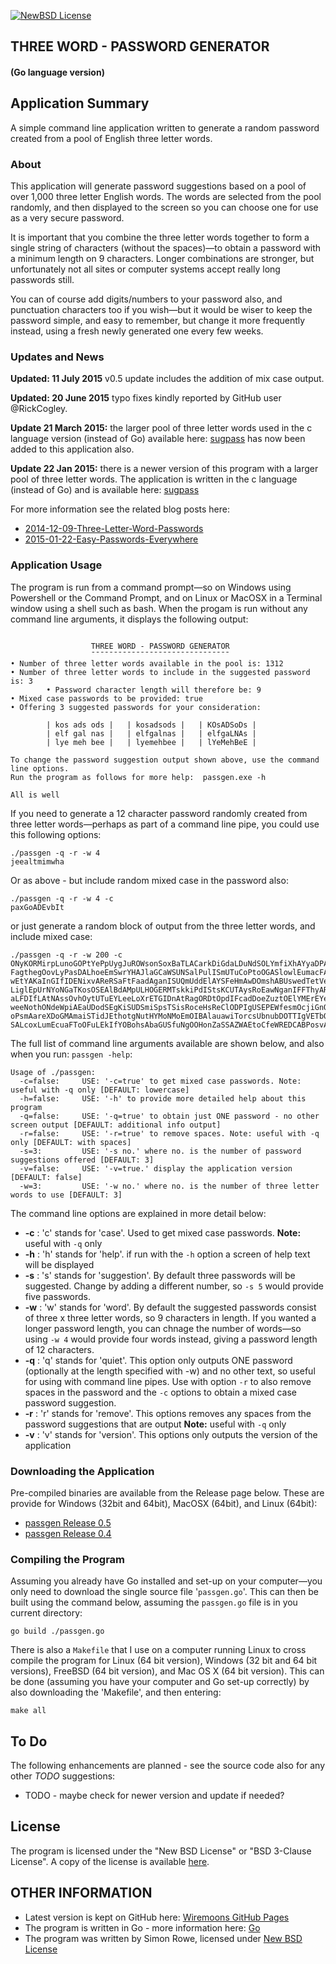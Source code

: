 [![NewBSD License](http://img.shields.io/badge/license-NewBSD-orange.svg?style=flat-square)](http://opensource.org/licenses/BSD-3-Clause)

## THREE WORD - PASSWORD GENERATOR
#### (Go language version)

## Application Summary

A simple command line application written to generate a random password created
from a pool of English three letter words.

### About

This application will generate password suggestions based on a pool of
over 1,000 three letter English words. The words are selected
from the pool randomly, and then displayed to the screen so you can
choose one for use as a very secure password.

It is important that you combine the three letter words together to
form a single string of characters (without the spaces)&mdash;to
obtain a password with a minimum length on 9 characters. Longer
combinations are stronger, but unfortunately not all sites or computer
systems accept really long passwords still.

You can of course add digits/numbers to your password also, and
punctuation characters too if you wish&mdash;but it would be wiser to
keep the password simple, and easy to remember, but change it more
frequently instead, using a fresh newly generated one every few weeks.

### Updates and News

**Updated: 11 July 2015** v0.5 update includes the addition of mix case output.

**Updated: 20 June 2015** typo fixes kindly reported by GitHub user @RickCogley.

**Update 21 March 2015:** the larger pool of three letter words used in
  the c language version (instead of Go) available here:
  [sugpass](https://github.com/wiremoons/sugpass) has now been added to this
  application also.

**Update 22 Jan 2015:** there is a newer version of this program with
  a larger pool of three letter words. The application is written in
  the c language (instead of Go) and is available here:
  [sugpass](https://github.com/wiremoons/sugpass)

For more information see the related blog posts here:

- [2014-12-09-Three-Letter-Word-Passwords](http://www.wiremoons.com/posts/2014-12-09-Three-Letter-Word-Passwords)
- [2015-01-22-Easy-Passwords-Everywhere](http://www.wiremoons.com/posts/2015-01-22-Easy-Passwords-Everywhere)

### Application Usage

The program is run from a command prompt&mdash;so on Windows using
Powershell or the Command Prompt, and on Linux or MacOSX in a Terminal
window using a shell such as bash. When the progam is run without any
command line arguments, it displays the following output:

```

                  THREE WORD - PASSWORD GENERATOR
                  ¯¯¯¯¯¯¯¯¯¯¯¯¯¯¯¯¯¯¯¯¯¯¯¯¯¯¯¯¯¯¯
• Number of three letter words available in the pool is: 1312
• Number of three letter words to include in the suggested password is: 3
        • Password character length will therefore be: 9
• Mixed case passwords to be provided: true
• Offering 3 suggested passwords for your consideration:

        | kos ads ods |   | kosadsods |   | KOsADSoDs |
        | elf gal nas |   | elfgalnas |   | elfgaLNAs |
        | lye meh bee |   | lyemehbee |   | lYeMehBeE |

To change the password suggestion output shown above, use the command line options.
Run the program as follows for more help:  passgen.exe -h

All is well
```
If you need to generate a 12 character password randomly created from three
letter words&mdash;perhaps as part of a command line pipe, you could use this
following options:
```
./passgen -q -r -w 4
jeealtmimwha
```
Or as above - but include random mixed case in the password also:
```
./passgen -q -r -w 4 -c
paxGoADEvbIt
```
or just generate a random block of output from the three letter words, and
include mixed case:
```
./passgen -q -r -w 200 -c
ONyKORMirpLunoGOPtYePpUygJuROWsonSoxBaTLACarkDiGdaLDuNdSOLYmfiXhAYyaDPASDUo
FagthegOovLyPasDALhoeEmSwrYHAJlaGCaWSUNSalPulISmUTuCoPtoOGASlowlEumacFAAEnd
wEtYAKaInGIfIDENixvAReRSaFtFaadAganISUQmUddElAYSFeHmAwDOmshABUswedTetVexDzO
LiglEpUrNYoNGaTKosOSEAlBdAMpULHOGERMTskkiPdIStsKCUTAysRoEawNganIFFThyARtgoX
aLFDIfLAtNAssOvhOytUTuEYLeeLoXrETGIDnAtRagORDtOpdIFcadDoeZuztOElYMErEYeHwaT
weeNothONdeWpiAEaUDodSEgKiSUDSmiSpsTSisRoceHsReClODPIgUSEPEWfesmOcjiGnOtoUR
oPsmAareXDoGMAmaiSTidJEthotgNutHYMoNMoEmOIBAlauawiTorcsUbnubDOTTIgVETbOSbOP
SALcoxLumEcuaFToOFuLEkIfYOBohsAbaGUSfuNgOOHonZaSSAZWAEtoCfeWREDCABPosvAVaah
```


The full list of command line arguments available are shown below, and also when you run: `passgen -help`:
```
Usage of ./passgen:
  -c=false:     USE: '-c=true' to get mixed case passwords. Note: useful with -q only [DEFAULT: lowercase]
  -h=false:     USE: '-h' to provide more detailed help about this program
  -q=false:     USE: '-q=true' to obtain just ONE password - no other screen output [DEFAULT: additional info output]
  -r=false:     USE: '-r=true' to remove spaces. Note: useful with -q only [DEFAULT: with spaces]
  -s=3:         USE: '-s no.' where no. is the number of password suggestions offered [DEFAULT: 3]
  -v=false:     USE: '-v=true.' display the application version [DEFAULT: false]
  -w=3:         USE: '-w no.' where no. is the number of three letter words to use [DEFAULT: 3]
```
The command line options are explained in more detail below:
- **-c** : 'c' stands for 'case'. Used to get mixed case passwords. **Note:** useful with `-q` only
- **-h** : 'h' stands for 'help'. if run with the `-h` option a screen of help text will be displayed
- **-s** : 's' stands for 'suggestion'. By default three passwords will be suggested. Change by adding a different number, so `-s 5` would provide five passwords.
- **-w** : 'w' stands for 'word'. By default the suggested passwords consist of three x three letter words, so 9 characters in length. If you wanted a longer password length, you can chnage the number of words&mdash;so using `-w 4` would provide four words instead, giving a password length of 12 characters.
- **-q** : 'q' stands for 'quiet'. This option only outputs ONE password (optionally at the length specified with -w) and no other text, so useful for using with command line pipes. Use with option `-r` to also remove spaces in the password and the `-c` options to obtain a mixed case password suggestion.
- **-r** : 'r' stands for 'remove'. This options removes any spaces from the password suggestions that are output **Note:** useful with `-q` only
- **-v** : 'v' stands for 'version'. This options only outputs the version of the application

### Downloading the Application

Pre-compiled binaries are available from the Release page below. These are provide for Windows (32bit and 64bit), MacOSX (64bit), and Linux (64bit):

- [passgen Release 0.5](https://github.com/wiremoons/passgen/releases/tag/0.5)
- [passgen Release 0.4](https://github.com/wiremoons/passgen/releases/tag/0.4)


### Compiling the Program

Assuming you already have Go installed and set-up on your computer—you
only need to download the single source file '`passgen.go`'. This can
then be built using the command below, assuming the `passgen.go` file
is in you current directory:

```
go build ./passgen.go
```

There is also a `Makefile` that I use on a computer running Linux to
cross compile the program for Linux (64 bit version), Windows (32 bit
and 64 bit versions), FreeBSD (64 bit version), and Mac OS X (64 bit version).
This can be done (assuming you have your computer and Go set-up correctly) by also
downloading the 'Makefile', and then entering:
```
make all
```

## To Do

The following enhancements are planned - see the source code also for any other *TODO* suggestions:

- TODO - maybe check for newer version and update if needed?

## License

The program is licensed under the "New BSD License" or "BSD 3-Clause
License". A copy of the license is available
[here](https://github.com/wiremoons/passgen/blob/master/LICENSE).

## OTHER INFORMATION

- Latest version is kept on GitHub here: [Wiremoons GitHub Pages](https://github.com/wiremoons)
- The program is written in Go - more information here: [Go](http://www.golang.org/)
- The program was written by Simon Rowe, licensed under [New BSD License](http://opensource.org/licenses/BSD-3-Clause)
